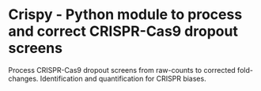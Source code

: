 # Crispy - Python module to process and correct CRISPR-Cas9 dropout screens
Process CRISPR-Cas9 dropout screens from raw-counts to corrected fold-changes. Identification and quantification for CRISPR biases.
